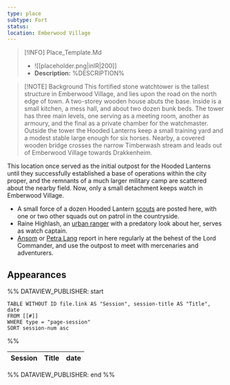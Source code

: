 ```yaml
---
type: place
subtype: Fort
status: 
location: Emberwood Village
---
```


>[!INFO] Place_Template.Md
>- ![[placeholder.png|inlR|200]]
> - **Description:** %DESCRIPTION% 

>[!NOTE] Background
This fortified stone watchtower is the tallest structure in Emberwood Village, and lies upon the road on the north edge of town. A two-storey wooden house abuts the base. Inside is a small kitchen, a mess hall, and about two dozen bunk beds. The tower has three main levels, one serving as a meeting room, another as armoury, and the final as a private chamber for the watchmaster. Outside the tower the Hooded Lanterns keep a small training yard and a modest stable large enough for six horses. Nearby, a covered wooden bridge crosses the narrow Timberwash stream and leads out of Emberwood Village towards Drakkenheim.

This location once served as the initial outpost for the Hooded Lanterns until they successfully established a base of operations within the city proper, and the remnants of a much larger military camp are scattered about the nearby field. Now, only a small detachment keeps watch in Emberwood Village.

- A small force of a dozen Hooded Lantern [scouts](https://www.dndbeyond.com/monsters/17007-scout) are posted here, with one or two other squads out on patrol in the countryside.
- Raine Highlash, an [urban ranger](https://www.dndbeyond.com/monsters/4086142-urban-ranger) with a predatory look about her, serves as watch captain.
- [Ansom](https://www.dndbeyond.com/monsters/4086142-urban-ranger) or [Petra Lang](https://www.dndbeyond.com/monsters/4086142-urban-ranger) report in here regularly at the behest of the Lord Commander, and use the outpost to meet with mercenaries and adventurers.

## Appearances

%% DATAVIEW_PUBLISHER: start
```dataview
TABLE WITHOUT ID file.link AS "Session", session-title AS "Title", date
FROM [[#]]
WHERE type = "page-session"
SORT session-num asc
```
%%

| Session | Title | date |
| ------- | ----- | ---- |

%% DATAVIEW_PUBLISHER: end %%